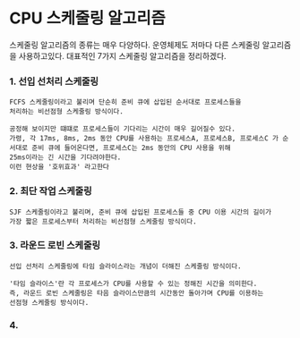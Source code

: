 # CPU 스케줄링 알고리즘
스케줄링 알고리즘의 종류는 매우 다양하다.
운영체제도 저마다 다른 스케줄링 알고리즘을 사용하고있다.
대표적인 7가지 스케줄링 알고리즘을 정리하겠다.
### 1. 선입 선처리 스케줄링
    FCFS 스케줄링이라고 불리며 단순히 준비 큐에 삽입된 순서대로 프로세스들을
    처리하는 비선점형 스케줄링 방식이다.

    공정해 보이지만 떄떄로 프로세스들이 기다리는 시간이 매우 길어질수 있다.
    가령, 각 17ms, 8ms, 2ms 동안 CPU를 사용하는 프로세스A, 프로세스B, 프로세스C 가 순서대로 준비 큐에 들어온다면, 프로세스C는 2ms 동안의 CPU 사용을 위해
    25ms이라는 긴 시간을 기다려야한다.
    이런 현상을 '호위효과' 라고한다

### 2. 최단 작업 스케줄링
    SJF 스케줄링이라고 불리며, 준비 큐에 삽입된 프로세스들 중 CPU 이용 시간의 길이가
    가장 짧은 프로세스부터 처리하는 비선점형 스케줄링 방식이다.

### 3. 라운드 로빈 스케줄링
    선입 선처리 스케줄링에 타임 슬라이스라는 개념이 더해진 스케줄링 방식이다.

    '타임 슬라이스'란 각 프로세스가 CPU를 사용할 수 있는 정해진 시간을 의미한다.
    즉, 라운드 로빈 스케줄링은 타음 슬라이스만큼의 시간동안 돌아가며 CPU를 이용하는
    선점형 스케줄링 방식이다.

### 4. 